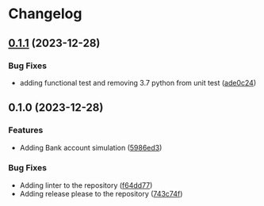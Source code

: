 # Changelog

## [0.1.1](https://github.com/fixer-coder/banking-system/compare/v0.1.0...v0.1.1) (2023-12-28)


### Bug Fixes

* adding functional test and removing 3.7 python from unit test ([ade0c24](https://github.com/fixer-coder/banking-system/commit/ade0c241833291521762447cf2a78967d1adc76b))

## 0.1.0 (2023-12-28)

### Features

- Adding Bank account simulation ([5986ed3](https://github.com/fixer-coder/banking-system/commit/5986ed3af4ab3eea26226824f9bb64506eb0c702))

### Bug Fixes

- Adding linter to the repository ([f64dd77](https://github.com/fixer-coder/banking-system/commit/f64dd7744cd7fcb5eb43e6aef5006eb42188b8e0))
- Adding release please to the repository ([743c74f](https://github.com/fixer-coder/banking-system/commit/743c74f0eeffb696103e190e1ab7563602e0585e))
